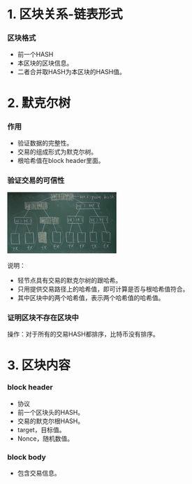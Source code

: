 # 1. 区块关系-链表形式

### 区块格式

- 前一个HASH
- 本区块的区块信息。
- 二者合并取HASH为本区块的HASH值。


# 2. 默克尔树

### 作用

- 验证数据的完整性。
- 交易的组成形式为默克尔树。
- 根哈希值在block header里面。

### 验证交易的可信性

<img src="../pic/Pasted image 20240711184141.png" width=250>

说明：
- 轻节点具有交易的默克尔树的跟哈希。
- 只用提供交易路径上的哈希值，即可计算是否与根哈希值符合。
- 其中区块中的两个哈希值，表示两个哈希值的哈希值。

### 证明区块不存在区块中

操作：对于所有的交易HASH都排序，比特币没有排序。

# 3. 区块内容

### block header

- 协议
- 前一个区块头的HASH。
- 交易的默克尔根HASH。
- target，目标值。
- Nonce，随机数值。

### block body

- 包含交易信息。
